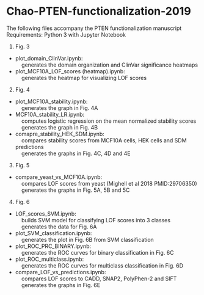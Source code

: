 # Chao-PTEN-functionalization-2019
The following files accompany the PTEN functionalization manuscript\
Requirements: Python 3 with Jupyter Notebook
1. Fig. 3
- plot_domain_ClinVar.ipynb:\
    generates the domain organization and ClinVar significance heatmaps
- plot_MCF10A_LOF_scores (heatmap).ipynb:\
    generates the heatmap for visualizing LOF scores
       
2. Fig. 4
- plot_MCF10A_stability.ipynb:\
    generates the graph in Fig. 4A
- MCF10A_stability_LR.ipynb:\
    computes logistic regression on the mean normalized stability scores\
    generates the graph in Fig. 4B
- comapre_stability_HEK_SDM.ipynb:\
    compares stability scores from MCF10A cells, HEK cells and SDM predictions\
    generates the graphs in Fig. 4C, 4D and 4E
3. Fig. 5
- compare_yeast_vs_MCF10A.ipynb:\
    compares LOF scores from yeast (Mighell et al 2018 PMID:29706350)\
    generates the graphs in Fig. 5A, 5B and 5C
4. Fig. 6      
- LOF_scores_SVM.ipynb:\
    builds SVM model for classifying LOF scores into 3 classes\
    generates the data for Fig. 6A
- plot_SVM_classification.ipynb:\
    generates the plot in Fig. 6B from SVM classification
- plot_ROC_PRC_BINARY.ipynb:\
    generates the ROC curves for binary classification in Fig. 6C
- plot_ROC_multiclass.ipynb:\
    generates the ROC curves for multiclass classification in Fig. 6D
- compare_LOF_vs_predictions.ipynb:\
    compares LOF scores to CADD, SNAP2, PolyPhen-2 and SIFT\
    generates the graphs in Fig. 6E
        

